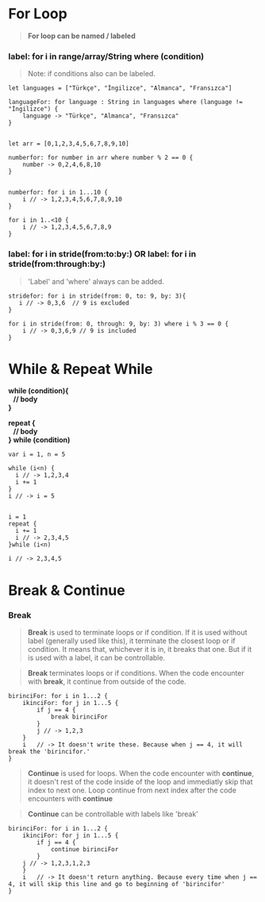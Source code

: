 # For Loop

> **For loop can be named / labeled**

### label: for i in range/array/String where (condition)

> Note: if conditions also can be labeled.

    let languages = ["Türkçe", "İngilizce", "Almanca", "Fransızca"]

    languageFor: for language : String in languages where (language != "İngilizce") {
        language -> "Türkçe", "Almanca", "Fransızca"
    }


    let arr = [0,1,2,3,4,5,6,7,8,9,10]

    numberfor: for number in arr where number % 2 == 0 {
        number -> 0,2,4,6,8,10
    }


    numberfor: for i in 1...10 {
        i // -> 1,2,3,4,5,6,7,8,9,10
    }

    for i in 1..<10 {
        i // -> 1,2,3,4,5,6,7,8,9
    }

### label: for i in stride(from:to:by:) OR label: for i in stride(from:through:by:)

> 'Label' and 'where' always can be added.

    stridefor: for i in stride(from: 0, to: 9, by: 3){
       i // -> 0,3,6  // 9 is excluded
    }

    for i in stride(from: 0, through: 9, by: 3) where i % 3 == 0 {
        i // -> 0,3,6,9 // 9 is included
    }
    
    
# While & Repeat While

**while (condition){    
&nbsp;&nbsp; // body  
}**  


**repeat {   
&nbsp;&nbsp; // body   
} while (condition)**  

 

    var i = 1, n = 5

    while (i<n) {
      i // -> 1,2,3,4
      i += 1
    }
    i // -> i = 5


    i = 1
    repeat {
      i += 1
      i // -> 2,3,4,5
    }while (i<n)

    i // -> 2,3,4,5


    
# Break & Continue   
    
### Break    

> **Break** is used to terminate loops or if condition. If it is used without label (generally used like this), it terminate the closest loop or if condition. It means that, whichever it is in, it breaks that one. But if it is used with a label, it can be controllable.

> **Break** terminates loops or if conditions. When the code encounter with **break**, it continue from outside of the code.

    birinciFor: for i in 1...2 {
        ikinciFor: for j in 1...5 {
            if j == 4 {
                break birinciFor
            }
            j // -> 1,2,3
        }
        i   // -> It doesn't write these. Because when j == 4, it will break the 'birincifor.'
    }

> **Continue** is used for loops. When the code encounter with **continue**, it doesn't rest of the code inside of the loop and immediatly skip that index to next one. Loop continue from next index after the code encounters with **continue**

> **Continue** can be controllable with labels like 'break'

    birinciFor: for i in 1...2 {
        ikinciFor: for j in 1...5 {
            if j == 4 {
                continue birinciFor
            }
        j // -> 1,2,3,1,2,3
        }
        i   // -> It doesn't return anything. Because every time when j == 4, it will skip this line and go to beginning of 'birincifor'
    }

